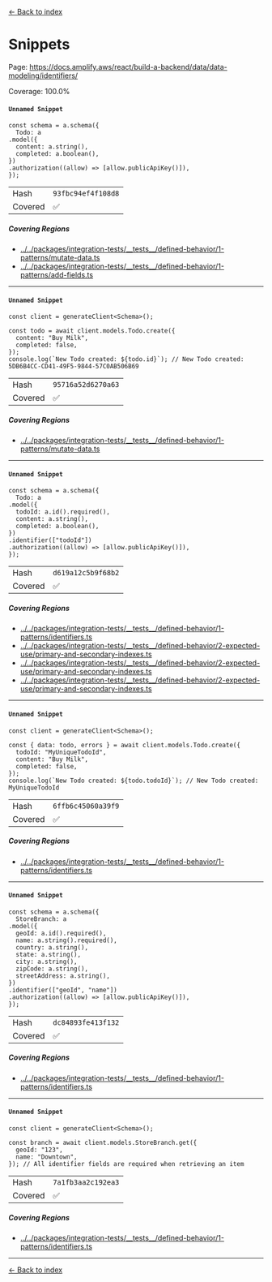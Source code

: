 [<- Back to index](../../../../../../docs-pages.md)

# Snippets

Page: https://docs.amplify.aws/react/build-a-backend/data/data-modeling/identifiers/

Coverage: 100.0%

#### `Unnamed Snippet`

```
const schema = a.schema({
  Todo: a
.model({
  content: a.string(),
  completed: a.boolean(),
})
.authorization((allow) => [allow.publicApiKey()]),
});

```

|         |                    |
| ------- | ------------------ |
| Hash    | `93fbc94ef4f108d8` |
| Covered | ✅                 |

##### Covering Regions

- [../../packages/integration-tests/\_\_tests\_\_/defined-behavior/1-patterns/mutate-data.ts](../../../../../../../../packages/integration-tests/__tests__/defined-behavior/1-patterns/mutate-data.ts#L24)
- [../../packages/integration-tests/\_\_tests\_\_/defined-behavior/1-patterns/add-fields.ts](../../../../../../../../packages/integration-tests/__tests__/defined-behavior/1-patterns/add-fields.ts#L75)

---

#### `Unnamed Snippet`

```
const client = generateClient<Schema>();

const todo = await client.models.Todo.create({
  content: "Buy Milk",
  completed: false,
});
console.log(`New Todo created: ${todo.id}`); // New Todo created: 5DB6B4CC-CD41-49F5-9844-57C0AB506B69

```

|         |                    |
| ------- | ------------------ |
| Hash    | `95716a52d6270a63` |
| Covered | ✅                 |

##### Covering Regions

- [../../packages/integration-tests/\_\_tests\_\_/defined-behavior/1-patterns/mutate-data.ts](../../../../../../../../packages/integration-tests/__tests__/defined-behavior/1-patterns/mutate-data.ts#L59)

---

#### `Unnamed Snippet`

```
const schema = a.schema({
  Todo: a
.model({
  todoId: a.id().required(),
  content: a.string(),
  completed: a.boolean(),
})
.identifier(["todoId"])
.authorization((allow) => [allow.publicApiKey()]),
});

```

|         |                    |
| ------- | ------------------ |
| Hash    | `d619a12c5b9f68b2` |
| Covered | ✅                 |

##### Covering Regions

- [../../packages/integration-tests/\_\_tests\_\_/defined-behavior/1-patterns/identifiers.ts](../../../../../../../../packages/integration-tests/__tests__/defined-behavior/1-patterns/identifiers.ts#L19)
- [../../packages/integration-tests/\_\_tests\_\_/defined-behavior/2-expected-use/primary-and-secondary-indexes.ts](../../../../../../../../packages/integration-tests/__tests__/defined-behavior/2-expected-use/primary-and-secondary-indexes.ts#L31)
- [../../packages/integration-tests/\_\_tests\_\_/defined-behavior/2-expected-use/primary-and-secondary-indexes.ts](../../../../../../../../packages/integration-tests/__tests__/defined-behavior/2-expected-use/primary-and-secondary-indexes.ts#L133)
- [../../packages/integration-tests/\_\_tests\_\_/defined-behavior/2-expected-use/primary-and-secondary-indexes.ts](../../../../../../../../packages/integration-tests/__tests__/defined-behavior/2-expected-use/primary-and-secondary-indexes.ts#L253)

---

#### `Unnamed Snippet`

```
const client = generateClient<Schema>();

const { data: todo, errors } = await client.models.Todo.create({
  todoId: "MyUniqueTodoId",
  content: "Buy Milk",
  completed: false,
});
console.log(`New Todo created: ${todo.todoId}`); // New Todo created: MyUniqueTodoId

```

|         |                    |
| ------- | ------------------ |
| Hash    | `6ffb6c45060a39f9` |
| Covered | ✅                 |

##### Covering Regions

- [../../packages/integration-tests/\_\_tests\_\_/defined-behavior/1-patterns/identifiers.ts](../../../../../../../../packages/integration-tests/__tests__/defined-behavior/1-patterns/identifiers.ts#L58)

---

#### `Unnamed Snippet`

```
const schema = a.schema({
  StoreBranch: a
.model({
  geoId: a.id().required(),
  name: a.string().required(),
  country: a.string(),
  state: a.string(),
  city: a.string(),
  zipCode: a.string(),
  streetAddress: a.string(),
})
.identifier(["geoId", "name"])
.authorization((allow) => [allow.publicApiKey()]),
});

```

|         |                    |
| ------- | ------------------ |
| Hash    | `dc84893fe413f132` |
| Covered | ✅                 |

##### Covering Regions

- [../../packages/integration-tests/\_\_tests\_\_/defined-behavior/1-patterns/identifiers.ts](../../../../../../../../packages/integration-tests/__tests__/defined-behavior/1-patterns/identifiers.ts#L84)

---

#### `Unnamed Snippet`

```
const client = generateClient<Schema>();

const branch = await client.models.StoreBranch.get({
  geoId: "123",
  name: "Downtown",
}); // All identifier fields are required when retrieving an item

```

|         |                    |
| ------- | ------------------ |
| Hash    | `7a1fb3aa2c192ea3` |
| Covered | ✅                 |

##### Covering Regions

- [../../packages/integration-tests/\_\_tests\_\_/defined-behavior/1-patterns/identifiers.ts](../../../../../../../../packages/integration-tests/__tests__/defined-behavior/1-patterns/identifiers.ts#L133)

---

[<- Back to index](../../../../../../docs-pages.md)
